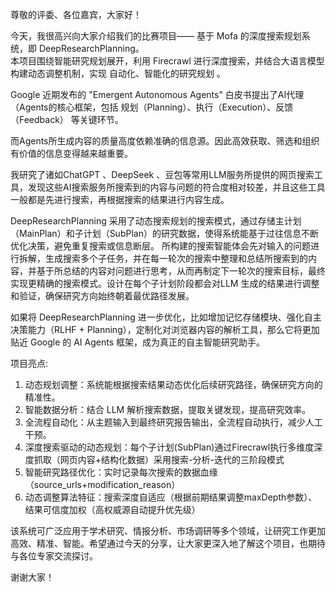 尊敬的评委、各位嘉宾，大家好！

今天，我很高兴向大家介绍我们的比赛项目—— 基于 Mofa 的深度搜索规划系统，即 DeepResearchPlanning。  
本项目围绕智能研究规划展开，利用 Firecrawl 进行深度搜索，并结合大语言模型构建动态调整机制，实现 自动化、智能化的研究规划 。

Google 近期发布的 "Emergent Autonomous Agents" 白皮书提出了AI代理（Agents的核心框架，包括 规划（Planning）、执行（Execution）、反馈（Feedback） 等关键环节。

而Agents所生成内容的质量高度依赖准确的信息源。因此高效获取、筛选和组织有价值的信息变得越来越重要。

我研究了诸如ChatGPT 、DeepSeek 、豆包等常用LLM服务所提供的网页搜索工具，发现这些AI搜索服务所搜索到的内容与问题的符合度相对较差，并且这些工具一般都是先进行搜索，再根据搜索的结果进行内容生成。

DeepResearchPlanning 采用了动态搜索规划的搜索模式，通过存储主计划（MainPlan）和子计划（SubPlan）的研究数据，使得系统能基于过往信息不断优化决策，避免重复搜索或信息断层。  所构建的搜索智能体会先对输入的问题进行拆解，生成搜索多个子任务，并在每一轮次的搜索中整理和总结所搜索到的内容，并基于所总结的内容对问题进行思考，从而再制定下一轮次的搜索目标，最终实现更精确的搜索模式。设计在每个子计划阶段都会对LLM 生成的结果进行调整和验证，确保研究方向始终朝着最优路径发展。

如果将 DeepResearchPlanning 进一步优化，比如增加记忆存储模块、强化自主决策能力（RLHF + Planning），定制化对浏览器内容的解析工具，那么它将更加贴近 Google 的 AI Agents 框架，成为真正的自主智能研究助手。

项目亮点:
1. 动态规划调整：系统能根据搜索结果动态优化后续研究路径，确保研究方向的精准性。
2. 智能数据分析：结合 LLM 解析搜索数据，提取关键发现，提高研究效率。
3. 全流程自动化：从主题输入到最终研究报告输出，全流程自动执行，减少人工干预。
4. 深度搜索驱动的动态规划：每个子计划(SubPlan)通过Firecrawl执行多维度深度抓取（网页内容+结构化数据）采用搜索-分析-迭代的三阶段模式
5. 智能研究路径优化：实时记录每次搜索的数据血缘（source_urls+modification_reason）
6. 动态调整算法特征：搜索深度自适应（根据前期结果调整maxDepth参数）、结果可信度加权（高权威源自动提升优先级）

该系统可广泛应用于学术研究、情报分析、市场调研等多个领域，让研究工作更加高效、精准、智能。希望通过今天的分享，让大家更深入地了解这个项目，也期待与各位专家交流探讨。

谢谢大家！